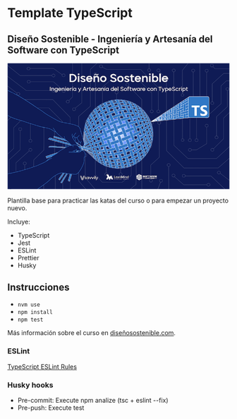 # Template TypeScript

## Diseño Sostenible - Ingeniería y Artesanía del Software con TypeScript

![Diseño Sostenible](coverds.png)

Plantilla base para practicar las katas del curso o para empezar un proyecto nuevo.

Incluye:

- TypeScript
- Jest
- ESLint
- Prettier
- Husky

## Instrucciones

- `nvm use`
- `npm install`
- `npm test`

Más información sobre el curso en [diseñosostenible.com](https://diseñosostenible.com).

### ESLint

[TypeScript ESLint Rules](https://github.com/typescript-eslint/typescript-eslint/tree/master/packages/eslint-plugin)

### Husky hooks

- Pre-commit: Execute npm analize (tsc + eslint --fix)
- Pre-push: Execute test
